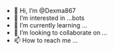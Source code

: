 - 👋 Hi, I’m @Dexma867
- 👀 I’m interested in ...bots
- 🌱 I’m currently learning ...
- 💞️ I’m looking to collaborate on ...
- 📫 How to reach me ...

<!---
Dexma867/Dexma867 is a ✨ special ✨ repository because its `README.md` (this file) appears on your GitHub profile.
You can click the Preview link to take a look at your changes.
--->
